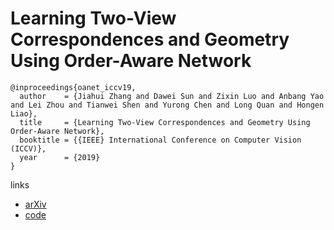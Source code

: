 # Learning Two-View Correspondences and Geometry Using Order-Aware Network

```
@inproceedings{oanet_iccv19,
  author    = {Jiahui Zhang and Dawei Sun and Zixin Luo and Anbang Yao and Lei Zhou and Tianwei Shen and Yurong Chen and Long Quan and Hongen Liao},
  title     = {Learning Two-View Correspondences and Geometry Using Order-Aware Network},
  booktitle = {{IEEE} International Conference on Computer Vision (ICCV)},
  year      = {2019}
}
```

links
- [arXiv](https://arxiv.org/abs/1908.04964)
- [code](https://github.com/zjhthu/OANet)
